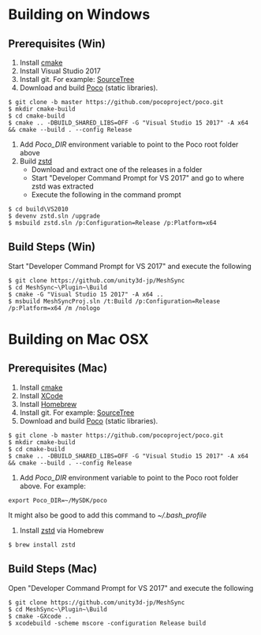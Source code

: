# Building on Windows

## Prerequisites (Win)

1. Install [cmake](https://cmake.org/) 
1. Install Visual Studio 2017
1. Install git. For example: [SourceTree](https://www.sourcetreeapp.com/)
1. Download and build [Poco](https://pocoproject.org) (static libraries).  
``` 
$ git clone -b master https://github.com/pocoproject/poco.git
$ mkdir cmake-build
$ cd cmake-build
$ cmake .. -DBUILD_SHARED_LIBS=OFF -G "Visual Studio 15 2017" -A x64 && cmake --build . --config Release
```
1. Add *Poco_DIR* environment variable to point to the Poco root folder above
1. Build [zstd](https://github.com/facebook/zstd/releases)  
   * Download and extract one of the releases in a folder
   * Start "Developer Command Prompt for VS 2017" and go to where zstd was extracted
   * Execute the following in the command prompt      
``` 
$ cd build\VS2010
$ devenv zstd.sln /upgrade
$ msbuild zstd.sln /p:Configuration=Release /p:Platform=x64
```



## Build Steps (Win)

Start "Developer Command Prompt for VS 2017" and execute the following

``` 
$ git clone https://github.com/unity3d-jp/MeshSync
$ cd MeshSync~\Plugin~\Build
$ cmake -G "Visual Studio 15 2017" -A x64 ..
$ msbuild MeshSyncProj.sln /t:Build /p:Configuration=Release /p:Platform=x64 /m /nologo
```


# Building on Mac OSX

## Prerequisites (Mac)

1. Install [cmake](https://cmake.org/) 
1. Install [XCode](https://developer.apple.com/xcode/)
1. Install [Homebrew](https://brew.sh/)
1. Install git. For example: [SourceTree](https://www.sourcetreeapp.com/)
1. Download and build [Poco](https://pocoproject.org) (static libraries).  
``` 
$ git clone -b master https://github.com/pocoproject/poco.git
$ mkdir cmake-build
$ cd cmake-build
$ cmake .. -DBUILD_SHARED_LIBS=OFF -G "Visual Studio 15 2017" -A x64 && cmake --build . --config Release
```
1. Add *Poco_DIR* environment variable to point to the Poco root folder above. For example:  
``` 
export Poco_DIR=~/MySDK/poco
```  
It might also be good to add this command to *~/.bash_profile*
1. Install [zstd](https://github.com/facebook/zstd/releases)  via Homebrew  
``` 
$ brew install zstd
```  

## Build Steps (Mac)

Open "Developer Command Prompt for VS 2017" and execute the following

``` 
$ git clone https://github.com/unity3d-jp/MeshSync
$ cd MeshSync~\Plugin~\Build
$ cmake -GXcode ..
$ xcodebuild -scheme mscore -configuration Release build
```



